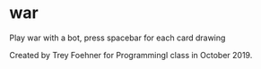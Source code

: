# war
Play war with a bot, press spacebar for each card drawing

Created by Trey Foehner for ProgrammingI class in October 2019.

